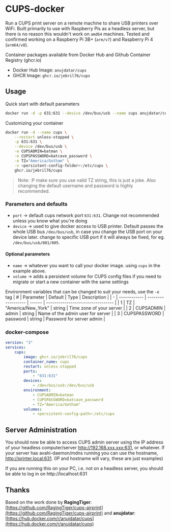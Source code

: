# CUPS-docker

Run a CUPS print server on a remote machine to share USB printers over WiFi. Built primarily to use with Raspberry Pis as a headless server, but there is no reason this wouldn't work on `amd64` machines. Tested and confirmed working on a Raspberry Pi 3B+ (`arm/v7`) and Raspberry Pi 4 (`arm64/v8`).

Container packages available from Docker Hub and Github Container Registry (ghcr.io)
  - Docker Hub Image: `anujdatar/cups`
  - GHCR Image: `ghcr.io/jebril76/cups`

## Usage
Quick start with default parameters
```sh
docker run -d -p 631:631 --device /dev/bus/usb --name cups anujdatar/cups
```

Customizing your container
```sh
docker run -d --name cups \
    --restart unless-stopped \
    -p 631:631 \
    --device /dev/bus/usb \
    -e CUPSADMIN=batman \
    -e CUPSPASSWORD=batcave_password \
    -e TZ="America/Gotham" \
    -v <persistent-config-folder>:/etc/cups \
    ghcr.io/jebril76/cups
```
> Note: :P make sure you use valid TZ string, this is just a joke. Also changing the default username and password is highly recommended.

### Parameters and defaults
- `port` -> default cups network port `631:631`. Change not recommended unless you know what you're doing
- `device` -> used to give docker access to USB printer. Default passes the whole USB bus `/dev/bus/usb`, in case you change the USB port on your device later. change to specific USB port if it will always be fixed, for eg. `/dev/bus/usb/001/005`.

#### Optional parameters
- `name` -> whatever you want to call your docker image. using `cups` in the example above.
- `volume` -> adds a persistent volume for CUPS config files if you need to migrate or start a new container with the same settings

Environment variables that can be changed to suit your needs, use the `-e` tag
| # | Parameter    | Default            | Type   | Description                       |
| - | ------------ | ------------------ | ------ | --------------------------------- |
| 1 | TZ           | "America/New_York" | string | Time zone of your server          |
| 2 | CUPSADMIN    | admin              | string | Name of the admin user for server |
| 3 | CUPSPASSWORD | password           | string | Password for server admin         |

### docker-compose
```yaml
version: "3"
services:
    cups:
        image: ghcr.io/jebril76/cups
        container_name: cups
        restart: unless-stopped
        ports:
            - "631:631"
        devices:
            - /dev/bus/usb:/dev/bus/usb
        environment:
            - CUPSADMIN=batman
            - CUPSPASSWORD=batcave_password
            - TZ="America/Gotham"
        volumes:
            - <persistent-config-path>:/etc/cups
```

## Server Administration
You should now be able to access CUPS admin server using the IP address of your headless computer/server http://192.168.xxx.xxx:631, or whatever. If your server has avahi-daemon/mdns running you can use the hostname, http://printer.local:631. (IP and hostname will vary, these are just examples)

If you are running this on your PC, i.e. not on a headless server, you should be able to log in on http://localhost:631

## Thanks
Based on the work done by **RagingTiger**: [https://github.com/RagingTiger/cups-airprint](https://github.com/RagingTiger/cups-airprint)
and **anujdatar**: [https://hub.docker.com/r/anujdatar/cups](https://hub.docker.com/r/anujdatar/cups)
